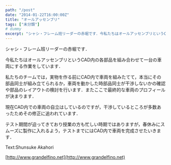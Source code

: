 ```yaml
---
path: "/post"
date: "2014-01-22T16:00:00Z"
title: "オールアッセンブリ"
tags: ["未分類"]
# dummy
excerpt: "シャシ・フレーム班リーダーの赤堀です．今私たちはオールアッセンブリというCAD内の各部品を組み合わせて一台の車両にする作業をしています．私たちのチームで..."
---
```




シャシ・フレーム班リーダーの赤堀です．

今私たちはオールアッセンブリというCAD内の各部品を組み合わせて一台の車両にする作業をしています．

私たちのチームでは，実物を作る前にCAD内で車両を組みたてて，本当にその部品同士が組み立てられるか，車両を動かした時部品同士が干渉しないかの確認や部品のレイアウトの検討を行います．またここで最終的な車両のプロフィールが決まります．

現在CAD内での車両の自立はしているのですが，干渉しているところが多数あったためその修正に追われています．

テスト期間が迫ってきており授業の方も忙しい時期ではありますが，春休みにスムーズに製作に入れるよう，テストまでにはCAD内で車両を完成させたいきます．

Text:Shunsuke Akahori

[http://www.grandelfino.net](http://www.grandelfino.net)

